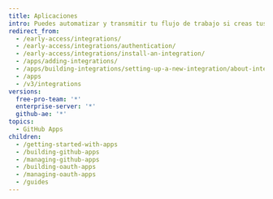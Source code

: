 ```yaml
---
title: Aplicaciones
intro: Puedes automatizar y transmitir tu flujo de trabajo si creas tus propias apps.
redirect_from:
  - /early-access/integrations/
  - /early-access/integrations/authentication/
  - /early-access/integrations/install-an-integration/
  - /apps/adding-integrations/
  - /apps/building-integrations/setting-up-a-new-integration/about-integrations/
  - /apps
  - /v3/integrations
versions:
  free-pro-team: '*'
  enterprise-server: '*'
  github-ae: '*'
topics:
  - GitHub Apps
children:
  - /getting-started-with-apps
  - /building-github-apps
  - /managing-github-apps
  - /building-oauth-apps
  - /managing-oauth-apps
  - /guides
---
```


